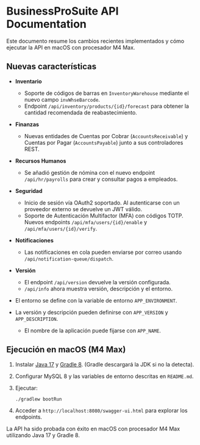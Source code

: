 # BusinessProSuite API Documentation

Este documento resume los cambios recientes implementados y cómo ejecutar la API en macOS con procesador M4 Max.

## Nuevas características

- **Inventario**
  - Soporte de códigos de barras en `InventoryWarehouse` mediante el nuevo campo `invWhseBarcode`.
  - Endpoint `/api/inventory/products/{id}/forecast` para obtener la cantidad recomendada de reabastecimiento.
- **Finanzas**
  - Nuevas entidades de Cuentas por Cobrar (`AccountsReceivable`) y Cuentas por Pagar (`AccountsPayable`) junto a sus controladores REST.
- **Recursos Humanos**
  - Se añadió gestión de nómina con el nuevo endpoint `/api/hr/payrolls` para crear y consultar pagos a empleados.
- **Seguridad**
  - Inicio de sesión vía OAuth2 soportado. Al autenticarse con un proveedor externo se devuelve un JWT válido.
  - Soporte de Autenticación Multifactor (MFA) con códigos TOTP. Nuevos endpoints `/api/mfa/users/{id}/enable` y `/api/mfa/users/{id}/verify`.

- **Notificaciones**
  - Las notificaciones en cola pueden enviarse por correo usando `/api/notification-queue/dispatch`.
- **Versión**
  - El endpoint `/api/version` devuelve la versión configurada.
  - `/api/info` ahora muestra versión, descripción y el entorno.
- El entorno se define con la variable de entorno `APP_ENVIRONMENT`.
- La versión y descripción pueden definirse con `APP_VERSION` y
    `APP_DESCRIPTION`.
  - El nombre de la aplicación puede fijarse con `APP_NAME`.

## Ejecución en macOS (M4 Max)

1. Instalar [Java 17](https://adoptium.net/) y [Gradle 8](https://gradle.org/). (Gradle descargará la JDK si no la detecta).
2. Configurar MySQL 8 y las variables de entorno descritas en `README.md`.
3. Ejecutar:

   ```bash
   ./gradlew bootRun
   ```

4. Acceder a `http://localhost:8080/swagger-ui.html` para explorar los endpoints.

La API ha sido probada con éxito en macOS con procesador M4 Max utilizando Java 17 y Gradle 8.
